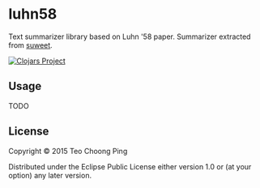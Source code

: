 # luhn58

Text summarizer library based on Luhn '58 paper.
Summarizer extracted from [suweet](https://github.com/bass3m/suweet).

[![Clojars Project](http://clojars.org/luhn58/latest-version.svg)](http://clojars.org/luhn58)

## Usage

TODO

## License

Copyright © 2015 Teo Choong Ping

Distributed under the Eclipse Public License either version 1.0 or (at
your option) any later version.
